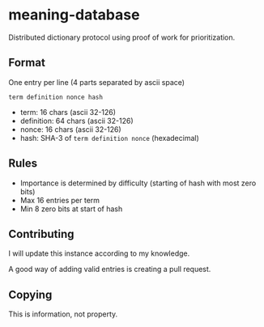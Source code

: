 # meaning-database
Distributed dictionary protocol using proof of work for prioritization.

## Format
One entry per line (4 parts separated by ascii space)

`term definition nonce hash`
- term: 16 chars (ascii 32-126)
- definition: 64 chars (ascii 32-126)
- nonce: 16 chars (ascii 32-126)
- hash: SHA-3 of `term definition nonce` (hexadecimal)

## Rules
- Importance is determined by difficulty (starting of hash with most zero bits)
- Max 16 entries per term
- Min 8 zero bits at start of hash

## Contributing
I will update this instance according to my knowledge.

A good way of adding valid entries is creating a pull request.

## Copying
This is information, not property.

